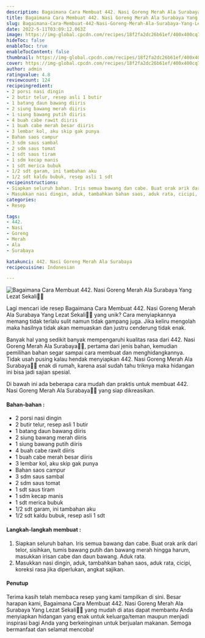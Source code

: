 ```yaml
---
description: Bagaimana Cara Membuat 442. Nasi Goreng Merah Ala Surabaya Yang Lezat Sekali"
title: Bagaimana Cara Membuat 442. Nasi Goreng Merah Ala Surabaya Yang Lezat Sekali
slug: Bagaimana-Cara-Membuat-442-Nasi-Goreng-Merah-Ala-Surabaya-Yang-Lezat-Sekali
date: 2022-5-11T03:09:12.063Z
image: https://img-global.cpcdn.com/recipes/18f2fa2dc26b61ef/400x400cq70/photo.jpg
hideToc: false
enableToc: true
enableTocContent: false
thumbnail: https://img-global.cpcdn.com/recipes/18f2fa2dc26b61ef/400x400cq70/photo.jpg
cover: https://img-global.cpcdn.com/recipes/18f2fa2dc26b61ef/400x400cq70/photo.jpg
author: admin
ratingvalue: 4.8
reviewcount: 124
recipeingredient:
- 2 porsi nasi dingin
- 2 butir telur, resep asli 1 butir
- 1 batang daun bawang diiris
- 2 siung bawang merah diiris
- 1 siung bawang putih diiris
- 4 buah cabe rawit diiris
- 1 buah cabe merah besar diiris
- 3 lembar kol, aku skip gak punya
- Bahan saos campur
- 3 sdm saus sambal
- 2 sdm saus tomat
- 1 sdt saus tiram
- 1 sdm kecap manis
- 1 sdt merica bubuk
- 1/2 sdt garam, ini tambahan aku
- 1/2 sdt kaldu bubuk, resep asli 1 sdt
recipeinstructions:
- Siapkan seluruh bahan. Iris semua bawang dan cabe. Buat orak arik dari telor, sisihkan, tumis bawang putih dan bawang merah hingga harum, masukkan irisan cabe dan daun bawang. Aduk rata.
- Masukkan nasi dingin, aduk, tambahkan bahan saos, aduk rata, cicipi, koreksi rasa jika diperlukan, angkat sajikan.
categories:
- Resep

tags:
- 442.
- Nasi
- Goreng
- Merah
- Ala
- Surabaya

katakunci: 442. Nasi Goreng Merah Ala Surabaya
recipecuisine: Indonesian

---
```


![Bagaimana Cara Membuat 442. Nasi Goreng Merah Ala Surabaya Yang Lezat Sekali👩‍🍳](https://img-global.cpcdn.com/recipes/18f2fa2dc26b61ef/400x400cq70/photo.jpg)

Lagi mencari ide resep Bagaimana Cara Membuat 442. Nasi Goreng Merah Ala Surabaya Yang Lezat Sekali👩‍🍳 yang unik? Cara menyiapkannya memang tidak terlalu sulit namun tidak gampang juga. Jika keliru mengolah maka hasilnya tidak akan memuaskan dan justru cenderung tidak enak.

Banyak hal yang sedikit banyak mempengaruhi kualitas rasa dari 442. Nasi Goreng Merah Ala Surabaya👩‍🍳, pertama dari jenis bahan, kemudian pemilihan bahan segar sampai cara membuat dan menghidangkannya. Tidak usah pusing kalau hendak menyiapkan 442. Nasi Goreng Merah Ala Surabaya👩‍🍳 enak di rumah, karena asal sudah tahu triknya maka hidangan ini bisa jadi sajian spesial.

Di bawah ini ada beberapa cara mudah dan praktis untuk membuat 442. Nasi Goreng Merah Ala Surabaya👩‍🍳 yang siap dikreasikan.

<!--inarticleads1-->

#### Bahan-bahan :

- 2 porsi nasi dingin
- 2 butir telur, resep asli 1 butir
- 1 batang daun bawang diiris
- 2 siung bawang merah diiris
- 1 siung bawang putih diiris
- 4 buah cabe rawit diiris
- 1 buah cabe merah besar diiris
- 3 lembar kol, aku skip gak punya
- Bahan saos campur
- 3 sdm saus sambal
- 2 sdm saus tomat
- 1 sdt saus tiram
- 1 sdm kecap manis
- 1 sdt merica bubuk
- 1/2 sdt garam, ini tambahan aku
- 1/2 sdt kaldu bubuk, resep asli 1 sdt

<!--inarticleads2-->

#### Langkah-langkah membuat :

1. Siapkan seluruh bahan. Iris semua bawang dan cabe. Buat orak arik dari telor, sisihkan, tumis bawang putih dan bawang merah hingga harum, masukkan irisan cabe dan daun bawang. Aduk rata.
1. Masukkan nasi dingin, aduk, tambahkan bahan saos, aduk rata, cicipi, koreksi rasa jika diperlukan, angkat sajikan.

#### Penutup

Terima kasih telah membaca resep yang kami tampilkan di sini. Besar harapan kami, Bagaimana Cara Membuat 442. Nasi Goreng Merah Ala Surabaya Yang Lezat Sekali👩‍🍳 yang mudah di atas dapat membantu Anda menyiapkan hidangan yang enak untuk keluarga/teman maupun menjadi inspirasi bagi Anda yang berkeinginan untuk berjualan makanan. Semoga bermanfaat dan selamat mencoba!
